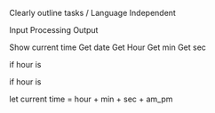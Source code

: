 Clearly outline tasks / Language Independent

Input
Processing
Output

Show current time
Get date
Get Hour
Get min
Get sec

if hour is 

if hour is

let current time = hour + min + sec + am_pm



